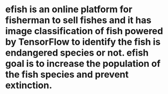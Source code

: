 # efish is an online platform for fisherman to sell fishes and it has image classification of fish powered by TensorFlow to identify the fish is endangered species or not. efish goal is to increase the population of the fish species and prevent extinction.

